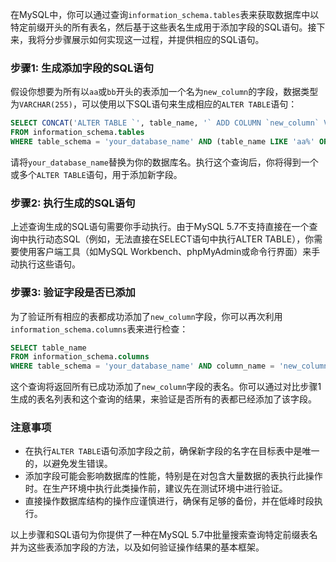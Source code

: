 在MySQL中，你可以通过查询`information_schema.tables`表来获取数据库中以特定前缀开头的所有表名，然后基于这些表名生成用于添加字段的SQL语句。接下来，我将分步骤展示如何实现这一过程，并提供相应的SQL语句。

### 步骤1: 生成添加字段的SQL语句

假设你想要为所有以`aa`或`bb`开头的表添加一个名为`new_column`的字段，数据类型为`VARCHAR(255)`，可以使用以下SQL语句来生成相应的`ALTER TABLE`语句：

```sql
SELECT CONCAT('ALTER TABLE `', table_name, '` ADD COLUMN `new_column` VARCHAR(255);') AS sql_statement
FROM information_schema.tables
WHERE table_schema = 'your_database_name' AND (table_name LIKE 'aa%' OR table_name LIKE 'bb%');
```

请将`your_database_name`替换为你的数据库名。执行这个查询后，你将得到一个或多个`ALTER TABLE`语句，用于添加新字段。

### 步骤2: 执行生成的SQL语句

上述查询生成的SQL语句需要你手动执行。由于MySQL 5.7不支持直接在一个查询中执行动态SQL（例如，无法直接在SELECT语句中执行ALTER TABLE），你需要使用客户端工具（如MySQL Workbench、phpMyAdmin或命令行界面）来手动执行这些语句。

### 步骤3: 验证字段是否已添加

为了验证所有相应的表都成功添加了`new_column`字段，你可以再次利用`information_schema.columns`表来进行检查：

```sql
SELECT table_name
FROM information_schema.columns
WHERE table_schema = 'your_database_name' AND column_name = 'new_column' AND (table_name LIKE 'aa%' OR table_name LIKE 'bb%');
```

这个查询将返回所有已成功添加了`new_column`字段的表名。你可以通过对比步骤1生成的表名列表和这个查询的结果，来验证是否所有的表都已经添加了该字段。

### 注意事项

- 在执行`ALTER TABLE`语句添加字段之前，确保新字段的名字在目标表中是唯一的，以避免发生错误。
- 添加字段可能会影响数据库的性能，特别是在对包含大量数据的表执行此操作时。在生产环境中执行此类操作前，建议先在测试环境中进行验证。
- 直接操作数据库结构的操作应谨慎进行，确保有足够的备份，并在低峰时段执行。

以上步骤和SQL语句为你提供了一种在MySQL 5.7中批量搜索查询特定前缀表名并为这些表添加字段的方法，以及如何验证操作结果的基本框架。
